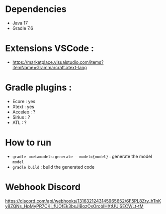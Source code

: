 # Dependencies
- Java 17
- Gradle 7.6

# Extensions VSCode :
- https://marketplace.visualstudio.com/items?itemName=Grammarcraft.xtext-lang

# Gradle plugins :
- Ecore     : yes
- Xtext     : yes
- Acceleo   : ?
- Sirius    : ?
- ATL       : ?

# How to run
- `gradle :metamodels:generate --model={model}` : generate the model `model`
- `gradle build` : build the generated code

# Webhook Discord
https://discord.com/api/webhooks/1316321243145965652/6F5PL8Zry_hTnKy8ZQNs_HpMyPR7CKi_fUOfEk3bsJIBozOxOrobIHXtUUiSECWLt-tM